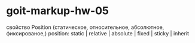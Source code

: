 # goit-markup-hw-05
свойство Position (статическое, относительное, абсолютное, фиксированое,)
position: static | relative | absolute | fixed | sticky | inherit